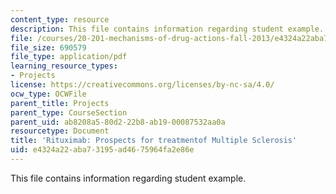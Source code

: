 ```yaml
---
content_type: resource
description: This file contains information regarding student example.
file: /courses/20-201-mechanisms-of-drug-actions-fall-2013/e4324a22aba73195ad4675964fa2e86e_MIT20_201F13_Rituximab.pdf
file_size: 690579
file_type: application/pdf
learning_resource_types:
- Projects
license: https://creativecommons.org/licenses/by-nc-sa/4.0/
ocw_type: OCWFile
parent_title: Projects
parent_type: CourseSection
parent_uid: ab8208a5-80d2-22b8-ab19-00087532aa0a
resourcetype: Document
title: 'Rituximab: Prospects for treatmentof Multiple Sclerosis'
uid: e4324a22-aba7-3195-ad46-75964fa2e86e
---
```

This file contains information regarding student example.